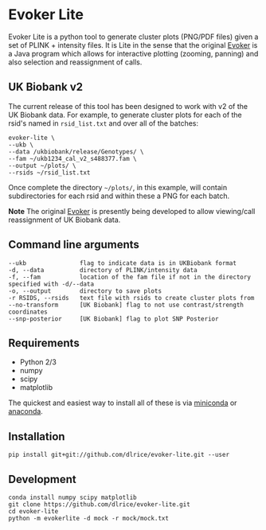 # Evoker Lite

Evoker Lite is a python tool to generate cluster plots (PNG/PDF files) given a set of PLINK + intensity files. It is Lite in the sense that the original [Evoker](https://github.com/wtsi-medical-genomics/evoker) is a Java program which allows for interactive plotting (zooming, panning) and also selection and reassignment of calls.

## UK Biobank v2

The current release of this tool has been designed to work with v2 of the UK Biobank data. For example, to generate cluster plots for each of the rsid's named in `rsid_list.txt` and over all of the batches:

```
evoker-lite \
--ukb \
--data /ukbiobank/release/Genotypes/ \
--fam ~/ukb1234_cal_v2_s488377.fam \
--output ~/plots/ \
--rsids ~/rsid_list.txt
```

Once complete the directory `~/plots/`, in this example, will contain subdirectories for each rsid and within these a PNG for each batch.

**Note** The original [Evoker](https://github.com/wtsi-medical-genomics/evoker) is presently being developed to allow viewing/call reassignment of UK Biobank data.

## Command line arguments

```
--ukb               flag to indicate data is in UKBiobank format
-d, --data          directory of PLINK/intensity data
-f, --fam           location of the fam file if not in the directory specified with -d/--data
-o, --output        directory to save plots
-r RSIDS, --rsids   text file with rsids to create cluster plots from
--no-transform      [UK Biobank] flag to not use contrast/strength coordinates
--snp-posterior     [UK Biobank] flag to plot SNP Posterior
```

## Requirements

- Python 2/3
- numpy
- scipy
- matplotlib

The quickest and easiest way to install all of these is via [miniconda](https://conda.io/miniconda.html) or [anaconda](https://www.continuum.io/downloads).

## Installation

```
pip install git+git://github.com/dlrice/evoker-lite.git --user
```

## Development

```
conda install numpy scipy matplotlib
git clone https://github.com/dlrice/evoker-lite.git
cd evoker-lite
python -m evokerlite -d mock -r mock/mock.txt
```
